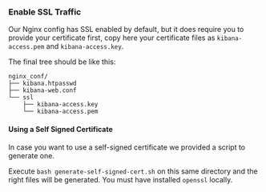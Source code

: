 
### Enable SSL Traffic

Our Nginx config has SSL enabled by default, but it does require you to provide your certificate first, copy here your certificate files as `kibana-access.pem` and `kibana-access.key`.

The final tree should be like this:

```
nginx_conf/
├── kibana.htpasswd
├── kibana-web.conf
└── ssl
    ├── kibana-access.key
    └── kibana-access.pem
```



#### Using a Self Signed Certificate

In case you want to use a self-signed certificate we provided a script to generate one.

Execute `bash generate-self-signed-cert.sh` on this same directory and the right files will be generated. You must have installed `openssl` locally.
